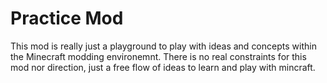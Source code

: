 # Practice Mod

This mod is really just a playground to play with ideas and concepts within the Minecraft modding environemnt. There is no real constraints for this mod nor direction, just a free flow of ideas to learn and play with mincraft.